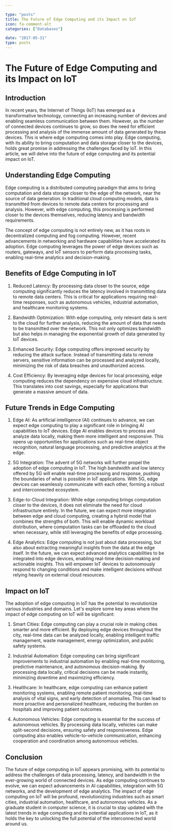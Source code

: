 ```yaml
---

type: "posts"
title: The Future of Edge Computing and its Impact on IoT
icon: fa-comment-alt
categories: ["Databases"]

date: "2017-05-31"
type: posts
---
```





# The Future of Edge Computing and its Impact on IoT

## Introduction

In recent years, the Internet of Things (IoT) has emerged as a transformative technology, connecting an increasing number of devices and enabling seamless communication between them. However, as the number of connected devices continues to grow, so does the need for efficient processing and analysis of the immense amount of data generated by these devices. This is where edge computing comes into play. Edge computing, with its ability to bring computation and data storage closer to the devices, holds great promise in addressing the challenges faced by IoT. In this article, we will delve into the future of edge computing and its potential impact on IoT.

## Understanding Edge Computing

Edge computing is a distributed computing paradigm that aims to bring computation and data storage closer to the edge of the network, near the source of data generation. In traditional cloud computing models, data is transmitted from devices to remote data centers for processing and analysis. However, with edge computing, this processing is performed closer to the devices themselves, reducing latency and bandwidth requirements.

The concept of edge computing is not entirely new, as it has roots in decentralized computing and fog computing. However, recent advancements in networking and hardware capabilities have accelerated its adoption. Edge computing leverages the power of edge devices such as routers, gateways, and IoT sensors to perform data processing tasks, enabling real-time analytics and decision-making.

## Benefits of Edge Computing in IoT

1. Reduced Latency: By processing data closer to the source, edge computing significantly reduces the latency involved in transmitting data to remote data centers. This is critical for applications requiring real-time responses, such as autonomous vehicles, industrial automation, and healthcare monitoring systems.

2. Bandwidth Optimization: With edge computing, only relevant data is sent to the cloud for further analysis, reducing the amount of data that needs to be transmitted over the network. This not only optimizes bandwidth but also helps in managing the exponential growth of data generated by IoT devices.

3. Enhanced Security: Edge computing offers improved security by reducing the attack surface. Instead of transmitting data to remote servers, sensitive information can be processed and analyzed locally, minimizing the risk of data breaches and unauthorized access.

4. Cost Efficiency: By leveraging edge devices for local processing, edge computing reduces the dependency on expensive cloud infrastructure. This translates into cost savings, especially for applications that generate a massive amount of data.

## Future Trends in Edge Computing

1. Edge AI: As artificial intelligence (AI) continues to advance, we can expect edge computing to play a significant role in bringing AI capabilities to IoT devices. Edge AI enables devices to process and analyze data locally, making them more intelligent and responsive. This opens up opportunities for applications such as real-time object recognition, natural language processing, and predictive analytics at the edge.

2. 5G Integration: The advent of 5G networks will further propel the adoption of edge computing in IoT. The high bandwidth and low latency offered by 5G will enable real-time processing and response, pushing the boundaries of what is possible in IoT applications. With 5G, edge devices can seamlessly communicate with each other, forming a robust and interconnected ecosystem.

3. Edge-to-Cloud Integration: While edge computing brings computation closer to the devices, it does not eliminate the need for cloud infrastructure entirely. In the future, we can expect more integration between edge and cloud computing, creating a hybrid model that combines the strengths of both. This will enable dynamic workload distribution, where computation tasks can be offloaded to the cloud when necessary, while still leveraging the benefits of edge processing.

4. Edge Analytics: Edge computing is not just about data processing, but also about extracting meaningful insights from the data at the edge itself. In the future, we can expect advanced analytics capabilities to be integrated into edge devices, enabling real-time decision-making and actionable insights. This will empower IoT devices to autonomously respond to changing conditions and make intelligent decisions without relying heavily on external cloud resources.

## Impact on IoT

The adoption of edge computing in IoT has the potential to revolutionize various industries and domains. Let's explore some key areas where the impact of edge computing on IoT will be significant:

1. Smart Cities: Edge computing can play a crucial role in making cities smarter and more efficient. By deploying edge devices throughout the city, real-time data can be analyzed locally, enabling intelligent traffic management, waste management, energy optimization, and public safety systems.

2. Industrial Automation: Edge computing can bring significant improvements to industrial automation by enabling real-time monitoring, predictive maintenance, and autonomous decision-making. By processing data locally, critical decisions can be made instantly, minimizing downtime and maximizing efficiency.

3. Healthcare: In healthcare, edge computing can enhance patient monitoring systems, enabling remote patient monitoring, real-time analysis of vital signs, and early detection of anomalies. This can lead to more proactive and personalized healthcare, reducing the burden on hospitals and improving patient outcomes.

4. Autonomous Vehicles: Edge computing is essential for the success of autonomous vehicles. By processing data locally, vehicles can make split-second decisions, ensuring safety and responsiveness. Edge computing also enables vehicle-to-vehicle communication, enhancing cooperation and coordination among autonomous vehicles.

## Conclusion

The future of edge computing in IoT appears promising, with its potential to address the challenges of data processing, latency, and bandwidth in the ever-growing world of connected devices. As edge computing continues to evolve, we can expect advancements in AI capabilities, integration with 5G networks, and the development of edge analytics. The impact of edge computing on IoT will be profound, revolutionizing industries such as smart cities, industrial automation, healthcare, and autonomous vehicles. As a graduate student in computer science, it is crucial to stay updated with the latest trends in edge computing and its potential applications in IoT, as it holds the key to unlocking the full potential of the interconnected world around us.